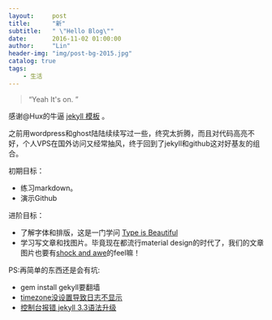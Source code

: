 ```yaml
---
layout:     post
title:      "新"
subtitle:   " \"Hello Blog\""
date:       2016-11-02 01:00:00
author:     "Lin"
header-img: "img/post-bg-2015.jpg"
catalog: true
tags:
    - 生活
---
```


> “Yeah It's on. ”

感谢@Hux的牛逼 [jekyll 模板](https://github.com/Huxpro/huxpro.github.io) 。

之前用wordpress和ghost陆陆续续写过一些，终究太折腾，而且对代码高亮不好，个人VPS在国外访问又经常抽风，终于回到了jekyll和github这对好基友的组合。

初期目标：

* 练习markdown。
* 演示Github

进阶目标：

* 了解字体和排版，这是一门学问 [Type is Beautiful](http://www.typeisbeautiful.com/)
* 学习写文章和找图片。毕竟现在都流行material design的时代了，我们的文章图片也要有[shock and awe](https://en.wikipedia.org/wiki/Shock_and_awe)的feel嘛！

PS:再简单的东西还是会有坑:

* gem install gekyll要翻墙
* [timezone没设置导致日志不显示](https://github.com/Huxpro/huxpro.github.io/issues/68)
* [控制台报错 jekyll 3.3语法升级](https://github.com/Huxpro/huxpro.github.io/issues/105)